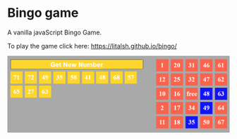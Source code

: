 # Bingo game

A vanilla javaScript Bingo Game.

To play the game click here:  https://litalsh.github.io/bingo/

![](bingo.PNG)